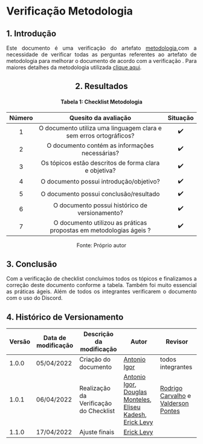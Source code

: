 # Verificação Metodologia

## 1. Introdução

<p align='justify'>
  Este documento é uma verificação do artefato  <a href="https://interacao-humano-computador.github.io/2021.2-Prefeitura-Verdelandia/documentos/01-Planejamento-e-Processo/Metodologia/">metodologia</a>,com a necessidade de verificar todas as perguntas referentes ao artefato de metodologia para melhorar o documento de acordo com a verificação . Para maiores detalhes da metodologia utilizada <a href="../../Introducao">clique aqui</a>.
</p>

<center>

## 2. Resultados

#### Tabela 1: Checklist Metodologia

| Número | Quesito da avaliação | Situação |
| :----: | :------------------: | :------: |
| 1 | O documento utiliza uma linguagem clara e sem erros ortográficos?   | ✔️ |
| 2 | O documento contém as informações necessárias?                      | ✔️ |
| 3 | Os tópicos estão descritos de forma clara e objetiva?               | ✔️ |
| 4 | O documento possui introdução/objetivo?                             | ✔️ |
| 5 | O documento possui conclusão/resultado                              | ✔️ |
| 6 | O documento possui histórico de versionamento?                      | ✔️ |
| 7 | O documento utilizou as práticas propostas em metodologias ágeis  ? | ✔️ |

<figcaption>Fonte: Próprio autor</figcaption>

</center>


## 3. Conclusão


<p align='justify'>
  Com a verificação de checklist concluímos todos os tópicos e finalizamos a correção deste documento conforme a  tabela. Também foi muito essencial as práticas ágeis. Além de todos os integrantes verificarem o documento com o uso do Discord.
</p>

## 4. Histórico de Versionamento

|Versão|Data de modificação|Descrição da modificação|Autor|Revisor|
|-|-|-|-|-|
|1.0.0|05/04/2022| Criação do documento | [Antonio Igor](https://github.com/antonioigorcarvalho) | todos integrantes |
|1.0.1|06/04/2022| Realização da Verificação do Checklist | [Antonio Igor](https://github.com/antonioigorcarvalho), [Douglas Monteles](https://github.com/douglasmonteles), [Eliseu Kadesh](https://github.com/eliseukadesh67), [Erick Levy](https://github.com/ericklevy)|[Rodrigo Carvalho](https://github.com/Rocsantos) e  [Valderson Pontes](https://github.com/valdersonjr)
|1.1.0|17/04/2022| Ajuste finais | [Erick Levy](https://github.com/ericklevy) |  |